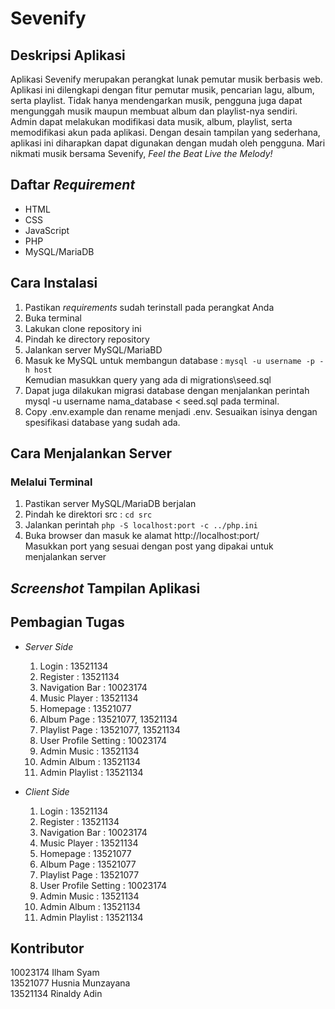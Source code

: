 # Sevenify
## Deskripsi Aplikasi
Aplikasi Sevenify merupakan perangkat lunak pemutar musik berbasis web. Aplikasi ini dilengkapi dengan fitur pemutar musik, pencarian lagu, album, serta playlist. Tidak hanya mendengarkan musik, pengguna juga dapat mengunggah musik maupun membuat album dan playlist-nya sendiri. Admin dapat melakukan modifikasi data musik, album, playlist, serta memodifikasi akun pada aplikasi. Dengan desain tampilan yang sederhana, aplikasi ini diharapkan dapat digunakan dengan mudah oleh pengguna. Mari nikmati musik bersama Sevenify, _Feel the Beat Live the Melody!_

## Daftar _Requirement_
* HTML
* CSS
* JavaScript
* PHP
* MySQL/MariaDB

## Cara Instalasi
1. Pastikan _requirements_ sudah terinstall pada perangkat Anda
2. Buka terminal
3. Lakukan clone repository ini
4. Pindah ke directory repository
5. Jalankan server MySQL/MariaBD
6. Masuk ke MySQL untuk membangun database : `mysql -u username -p -h host`<br>
Kemudian masukkan query yang ada di migrations\seed.sql 
7. Dapat juga dilakukan migrasi database dengan menjalankan perintah mysql -u username nama_database < seed.sql pada terminal. <br>
8. Copy .env.example dan rename menjadi .env. Sesuaikan isinya dengan spesifikasi database yang sudah ada.

## Cara Menjalankan Server
### Melalui Terminal
1. Pastikan server MySQL/MariaDB berjalan
2. Pindah ke direktori src : `cd src`
3. Jalankan perintah `php -S localhost:port -c ../php.ini`<br>
4. Buka browser dan masuk ke alamat http://localhost:port/ <br>
Masukkan port yang sesuai dengan post yang dipakai untuk menjalankan server

## _Screenshot_ Tampilan Aplikasi

## Pembagian Tugas
* _Server Side_
    1. Login : 13521134
    2. Register : 13521134
    3. Navigation Bar : 10023174
    4. Music Player : 13521134
    5. Homepage : 13521077
    6. Album Page : 13521077, 13521134
    7. Playlist Page : 13521077, 13521134
    8. User Profile Setting : 10023174
    9. Admin Music : 13521134
    10. Admin Album : 13521134
    11. Admin Playlist : 13521134
    
* _Client Side_ 
    1. Login : 13521134
    2. Register : 13521134
    3. Navigation Bar : 10023174
    4. Music Player : 13521134
    5. Homepage : 13521077
    6. Album Page : 13521077
    7. Playlist Page : 13521077
    8. User Profile Setting : 10023174
    9. Admin Music : 13521134
    10. Admin Album : 13521134
    11. Admin Playlist : 13521134
    
## Kontributor
10023174 Ilham Syam<br>
13521077 Husnia Munzayana<br>
13521134 Rinaldy Adin<br>
